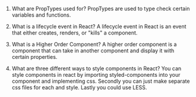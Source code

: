 1.  What are PropTypes used for?
PropTypes are used to type check certain variables and functions.


2.  What is a lifecycle event in React?
A lifecycle event in React is an event that either creates, renders, or "kills" a component.


3.  What is a Higher Order Component?
A higher order component is a component that can take in another component and display it with certain properties.


4.  What are three different ways to style components in React?
You can style components in react by importing styled-components into your component and implementing css. Secondly you can just make separate css files for each and style. Lastly you could use LESS.